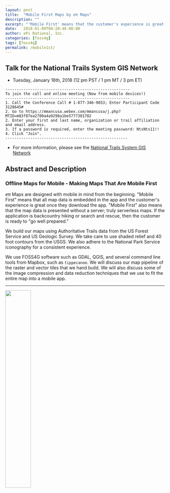 ```yaml
---
layout: post
title:  "Mobile First Maps by 𝘦π Maps"
description: ""
excerpt: "'Mobile First' means that the customer's experience is great once they download the app."
date:   2018-01-09T00:20:46-08:00
author: ePi Rational, Inc.
categories: [foss4g]
tags: [foss4g]
permalink: /mobile1st/
---
```


## Talk for the National Trails System GIS Network

*  Tuesday, January 16th, 2018 (12 pm PST / 1 pm MT / 3 pm ET)
```
-------------------------------------------------------
To join the call and online meeting (Now from mobile devices!)
-------------------------------------------------------
1. Call the Conference Call # 1-877-346-9853; Enter Participant Code 3128645#
2. Go to https://mmancusa.webex.com/mmancusa/j.php?MTID=m83f87ea2700a4a9298a1be5777301782
2. Enter your first and last name, organization or trail affiliation and email address.
3. If a password is required, enter the meeting password: NtsNts11!!
4. Click "Join".
------------------------------------------------------
```
* For more information, please see the [National Trails System GIS Network](http://pnts.org/new/national-trails-system-gis-network/)

##  Abstract and Description

### Offline Maps for Mobile - Making Maps That Are Mobile First

𝘦π Maps are designed with mobile in mind from the beginning.  "Mobile First" means that all map data is embedded in the app and the customer's experience is great once they download the app.  "Mobile First" also means that the map data is presented without a server; truly serverless maps.  If the application is backcountry hiking or search and rescue, then the customer is ready to "go well prepared.”

We build our maps using Authoritative Trails data from the US Forest Service and US Geologic Survey.  We take care to use shaded relief and 40 foot contours from the USGS.  We also adhere to the National Park Service iconography for a consistent experience.

We use FOSS4G software such as GDAL, QGIS, and several command line tools from Mapbox, such as `tippecanoe`.  We will discuss our map pipeline of the raster and vector tiles that we hand build.  We will also discuss some of the image compression and data reduction techniques that we use to fit the entire map into a mobile app.

---

<img alt="" src="https://user-images.githubusercontent.com/118112/34805979-7078bb32-f635-11e7-8f18-24c3d9d27131.png" width="40%" >
